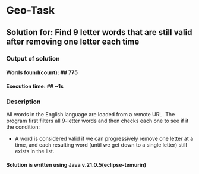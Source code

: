 # Geo-Task

## Solution for: Find 9 letter words that are still valid after removing one letter each time

### Output of solution
#### Words found(count): ## 775
#### Execution time: ## ~1s

### Description

All words in the English language are loaded from a remote URL.
The program first filters all 9-letter words and then checks each one to see if it the condition:
 - A word is considered valid if we can progressively remove one letter at a time, and each resulting word (until we get down to a single letter) still exists in the list.


#### Solution is written using Java v.21.0.5(eclipse-temurin)
